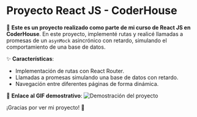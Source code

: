 # Proyecto React JS - CoderHouse

🚀 **Este es un proyecto realizado como parte de mi curso de React JS en CoderHouse**. En este proyecto, implementé rutas y realicé llamadas a promesas de un `asynMock` asincrónico con retardo, simulando el comportamiento de una base de datos.

✨ **Características**:
- Implementación de rutas con React Router.
- Llamadas a promesas simulando una base de datos con retardo.
- Navegación entre diferentes páginas de forma dinámica.

🔗 **Enlace al GIF demostrativo**:
![Demostración del proyecto](https://github.com/OyhamburoDev/CreaTuLanding1-Oyhamburo/blob/ee974eb0614a9075364f4ec7a5dd787769b0b7fe/gif.grande-ezgif.com-optimize.gif)

¡Gracias por ver mi proyecto! 🎉
